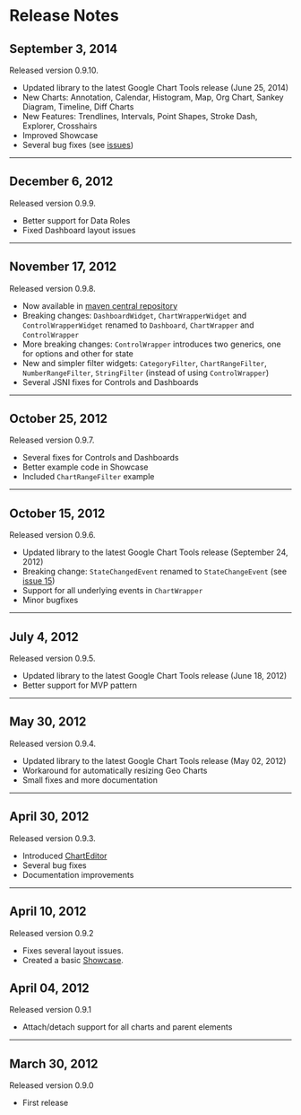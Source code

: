 # Release Notes #
## September 3, 2014 ##
Released version 0.9.10.
  * Updated library to the latest Google Chart Tools release (June 25, 2014)
  * New Charts: Annotation, Calendar, Histogram, Map, Org Chart, Sankey Diagram, Timeline, Diff Charts
  * New Features: Trendlines, Intervals, Point Shapes, Stroke Dash, Explorer, Crosshairs
  * Improved Showcase
  * Several bug fixes (see [issues](https://code.google.com/p/gwt-charts/issues/list?can=2&q=milestone=0.9.10))

---

## December 6, 2012 ##
Released version 0.9.9.
  * Better support for Data Roles
  * Fixed Dashboard layout issues

---

## November 17, 2012 ##
Released version 0.9.8.
  * Now available in [maven central repository](http://search.maven.org/#search%7Cgav%7C1%7Cg%3A%22com.googlecode.gwt-charts%22%20AND%20a%3A%22gwt-charts%22)
  * Breaking changes: `DashboardWidget`, `ChartWrapperWidget` and `ControlWrapperWidget` renamed to `Dashboard`, `ChartWrapper` and `ControlWrapper`
  * More breaking changes: `ControlWrapper` introduces two generics, one for options and other for state
  * New and simpler filter widgets: `CategoryFilter`, `ChartRangeFilter`, `NumberRangeFilter`, `StringFilter` (instead of using `ControlWrapper`)
  * Several JSNI fixes for Controls and Dashboards

---

## October 25, 2012 ##
Released version 0.9.7.
  * Several fixes for Controls and Dashboards
  * Better example code in Showcase
  * Included `ChartRangeFilter` example

---

## October 15, 2012 ##
Released version 0.9.6.
  * Updated library to the latest Google Chart Tools release (September 24, 2012)
  * Breaking change: `StateChangedEvent` renamed to `StateChangeEvent` (see [issue 15](https://code.google.com/p/gwt-charts/issues/detail?id=15))
  * Support for all underlying events in `ChartWrapper`
  * Minor bugfixes

---

## July 4, 2012 ##
Released version 0.9.5.
  * Updated library to the latest Google Chart Tools release (June 18, 2012)
  * Better support for MVP pattern

---

## May 30, 2012 ##
Released version 0.9.4.
  * Updated library to the latest Google Chart Tools release (May 02, 2012)
  * Workaround for automatically resizing Geo Charts
  * Small fixes and more documentation

---

## April 30, 2012 ##
Released version 0.9.3.
  * Introduced [ChartEditor](https://developers.google.com/chart/interactive/docs/reference#google_visualization_charteditor)
  * Several bug fixes
  * Documentation improvements

---

## April 10, 2012 ##
Released version 0.9.2
  * Fixes several layout issues.
  * Created a basic [Showcase](http://gwt-charts.appspot.com/).
## April 04, 2012 ##
Released version 0.9.1
  * Attach/detach support for all charts and parent elements

---

## March 30, 2012 ##
Released version 0.9.0
  * First release